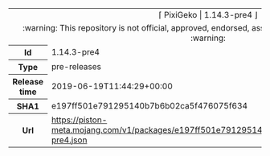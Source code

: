 <html><table>
<tr><td colspan="2" align="center"><img width="0" height="0"><br/>⌈ PixiGeko | 1.14.3-pre4 ⌋<br/><img width="0" height="0"></td></tr>
<tr><td colspan="2" align="center"><img width="0" height="0"><br/>
:warning: This repository is not official, approved, endorsed, associated or connected with Mojang :warning:
<br/><img width="0" height="0"></td></tr>
<tr><th>Id</th><td>1.14.3-pre4</td></tr>
<tr><th>Type</th><td>pre-releases</td></tr>
<tr><th>Release time</th><td>2019-06-19T11:44:29+00:00</td></tr>
<tr><th>SHA1</th><td>e197ff501e791295140b7b6b02ca5f476075f634</td></tr>
<tr><th>Url</th><td><a href="https://piston-meta.mojang.com/v1/packages/e197ff501e791295140b7b6b02ca5f476075f634/1.14.3-pre4.json">https://piston-meta.mojang.com/v1/packages/e197ff501e791295140b7b6b02ca5f476075f634/1.14.3-pre4.json</a></td></tr>